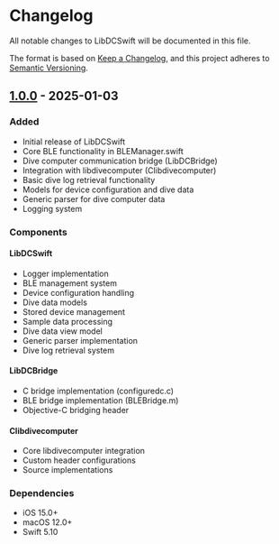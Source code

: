 # Changelog
All notable changes to LibDCSwift will be documented in this file.

The format is based on [Keep a Changelog](https://keepachangelog.com/en/1.0.0/),
and this project adheres to [Semantic Versioning](https://semver.org/spec/v2.0.0.html).

## [1.0.0] - 2025-01-03
### Added
- Initial release of LibDCSwift
- Core BLE functionality in BLEManager.swift
- Dive computer communication bridge (LibDCBridge)
- Integration with libdivecomputer (Clibdivecomputer)
- Basic dive log retrieval functionality
- Models for device configuration and dive data
- Generic parser for dive computer data
- Logging system

### Components
#### LibDCSwift
- Logger implementation
- BLE management system
- Device configuration handling
- Dive data models
- Stored device management
- Sample data processing
- Dive data view model
- Generic parser implementation
- Dive log retrieval system

#### LibDCBridge
- C bridge implementation (configuredc.c)
- BLE bridge implementation (BLEBridge.m)
- Objective-C bridging header

#### Clibdivecomputer
- Core libdivecomputer integration
- Custom header configurations
- Source implementations

### Dependencies
- iOS 15.0+
- macOS 12.0+
- Swift 5.10

[1.0.0]: https://github.com/latishab/LibDCSwift/releases/tag/1.0.0